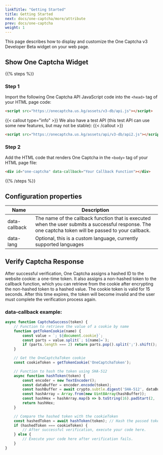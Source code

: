 ```yaml
---
linkTitle: "Getting Started"
title: Getting Started 
next: docs/one-captcha/more/attribute
prev: docs/one-captcha
weight: 1
---
```


This page describes how to display and customize the One Captcha v3 Developer Beta widget on your web page.

## Show One Captcha Widget

{{% steps %}}

### Step 1

Import the following One Captcha API JavaScript code into the `<head>` tag of your HTML page code:

```html
<script src="https://onecaptcha.us.kg/assets/v3-db/api.js"></script>
```

{{< callout type="info" >}}
  We also have a test API (this test API can use some new features, but may not be stable):
{{< /callout >}}

```html
<script src="https://onecaptcha.us.kg/assets/api/v3-db/api2.js"></script>
```

### Step 2

Add the HTML code that renders One Captcha in the `<body>` tag of your HTML page file:

```html
<div id="one-captcha" data-callback="Your Callback Function"></div>
```

{{% /steps %}}

## Configuration properties

| Name | Description |
| ---- | ----------- |
| data-callback | The name of the callback function that is executed when the user submits a successful response. The one captcha token will be passed to your callback. |
| data-lang | Optional, this is a custom language, currently supported languages |

## Verify Captcha Response

After successful verification, One Captcha assigns a hashed ID to the website cookie: a one-time token. It also assigns a non-hashed token to the callback function, which you can retrieve from the cookie after encrypting the non-hashed token to a hashed value. The cookie token is valid for 15 seconds. After this time expires, the token will become invalid and the user must complete the verification process again.

### data-callback example:

```javascript {linenos=table,linenostart=1,hl_lines=[25,27]}
async function CaptchaSuccess(token) {
    // Function to retrieve the value of a cookie by name
    function getTokenCookie(name) {
        const value = `; ${document.cookie}`;
        const parts = value.split(`; ${name}=`);
        if (parts.length === 2) return parts.pop().split(';').shift();
    }

    // Get the OneCaptchaToken cookie
    const cookieToken = getTokenCookie('OneCaptchaToken');

    // Function to hash the token using SHA-512
    async function hashToken(token) {
        const encoder = new TextEncoder();
        const dataBuffer = encoder.encode(token);
        const hashBuffer = await crypto.subtle.digest('SHA-512', dataBuffer);
        const hashArray = Array.from(new Uint8Array(hashBuffer));
        const hashHex = hashArray.map(b => b.toString(16).padStart(2, '0')).join('');
        return hashHex;
    }

    // Compare the hashed token with the cookieToken
    const hashedToken = await hashToken(token); // Hash the passed token
    if (hashedToken === cookieToken) {
        // After successful verification, execute your code here.
    } else {
        // Execute your code here after verification fails.
    }
}

```

